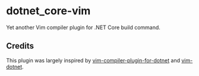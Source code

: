 # dotnet_core-vim
Yet another Vim compiler plugin for .NET Core build command.

## Credits
This plugin was largely inspired by [vim-compiler-plugin-for-dotnet] and [vim-dotnet].

[vim-compiler-plugin-for-dotnet]: https://github.com/tmadsen/vim-compiler-plugin-for-dotnet
[vim-dotnet]: https://github.com/Gankarloo/vim-dotnet
